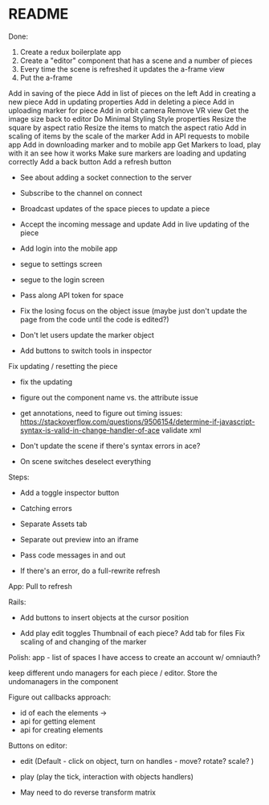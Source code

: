 # README


Done:
1. Create a redux boilerplate app
2. Create a "editor" component that has a scene and a number of pieces
3. Every time the scene is refreshed it updates the a-frame view
4. Put the a-frame

Add in saving of the piece
Add in list of pieces on the left
Add in creating a new piece
Add in updating properties
Add in deleting a piece
Add in uploading marker for piece
Add in orbit camera
Remove VR view
Get the image size back to editor
Do Minimal Styling
Style properties
Resize the square by aspect ratio
Resize the items to match the aspect ratio
Add in scaling of items by the scale of the marker
Add in API requests to mobile app
Add in downloading marker and to mobile app
Get Markers to load, play with it an see how it works
Make sure markers are loading and updating correctly
Add a back button
Add a refresh button 
- See about adding a socket connection to the server
- Subscribe to the channel on connect
- Broadcast updates of the space pieces to update a piece
- Accept the incoming message and update
Add in live updating of the piece 
- Add login into the mobile app
- segue to settings screen
- segue to the login screen

- Pass along API token for space

- Fix the losing focus on the object issue (maybe just don't update the page from the code until the code is edited?)
- Don't let users update the marker object

- Add buttons to switch tools in inspector

Fix updating / resetting the piece

- fix the updating

- figure out the component name vs. the attribute issue

- get annotations, need to figure out timing issues:
https://stackoverflow.com/questions/9506154/determine-if-javascript-syntax-is-valid-in-change-handler-of-ace
validate xml

- Don't update the scene if there's syntax errors in ace?

- On scene switches deselect everything


Steps:


- Add a toggle inspector button

- Catching errors

- Separate Assets tab

- Separate out preview into an iframe

- Pass code messages in and out
- If there's an error, do a full-rewrite refresh





App:
Pull to refresh


Rails:


- Add buttons to insert objects at the cursor position


- Add play edit toggles
Thumbnail of each piece?
Add tab for files
Fix scaling of and changing of the marker


Polish:
app - list of spaces I have access to
create an account w/ omniauth?

keep different undo managers for each piece / editor. Store the undomanagers in the component 


Figure out callbacks approach:
- id of each the elements -> 
- api for getting element
- api for creating elements

Buttons on editor:
- edit (Default - click on object, turn on handles - move? rotate? scale? )
- play (play the tick, interaction with objects handlers)

- May need to do reverse transform matrix


